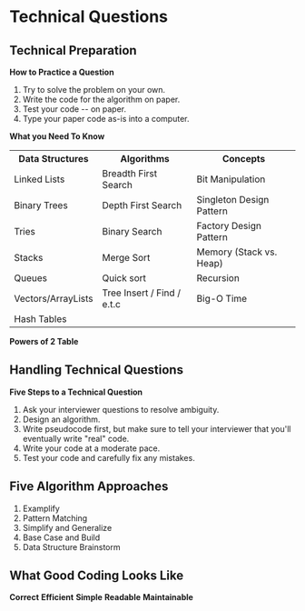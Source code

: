 Technical Questions
===================

## Technical Preparation

**How to Practice a Question**   
1. Try to solve the problem on your own.
2. Write the code for the algorithm on paper.
3. Test your code -- on paper.
4. Type your paper code as-is into a computer.

**What you Need To Know**

<table>
    <tr>
        <th>Data Structures</th>
        <th>Algorithms</th>
        <th>Concepts</th>
    </tr>
    <tr>
        <td>Linked Lists</td>
        <td>Breadth First Search</td>
        <td>Bit Manipulation</td>
    </tr>
    <tr>
        <td>Binary Trees</td>
        <td>Depth First Search</td>
        <td>Singleton Design Pattern</td>
    </tr>
    <tr>
        <td>Tries</td>
        <td>Binary Search</td>
        <td>Factory Design Pattern</td>
    </tr>
    <tr>
        <td>Stacks</td>
        <td>Merge Sort</td>
        <td>Memory (Stack vs. Heap)</td>
    </tr>
    <tr>
        <td>Queues</td>
        <td>Quick sort</td>
        <td>Recursion</td>
    </tr>
    <tr>
        <td>Vectors/ArrayLists</td>
        <td>Tree Insert / Find / e.t.c</td>
        <td>Big-O Time</td>
    </tr>
    <tr>
        <td>Hash Tables</td>
        <td></td>
        <td></td>
    </tr>
</table>

**Powers of 2 Table**

## Handling Technical Questions

**Five Steps to a Technical Question**   
1. Ask your interviewer questions to resolve ambiguity.
2. Design an algorithm.
3. Write pseudocode first, but make sure to tell your interviewer that you'll eventually write "real" code.
4. Write your code at a moderate pace.
5. Test your code and carefully fix any mistakes.

## Five Algorithm Approaches

1. Examplify
2. Pattern Matching
3. Simplify and Generalize
4. Base Case and Build
5. Data Structure Brainstorm

## What Good Coding Looks Like

**Correct**
**Efficient**
**Simple**
**Readable**
**Maintainable**

